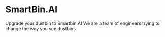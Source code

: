 # SmartBin.AI

Upgrade your dustbin to Smartbin.AI
We are a team of engineers trying to change the way you see dustbins
